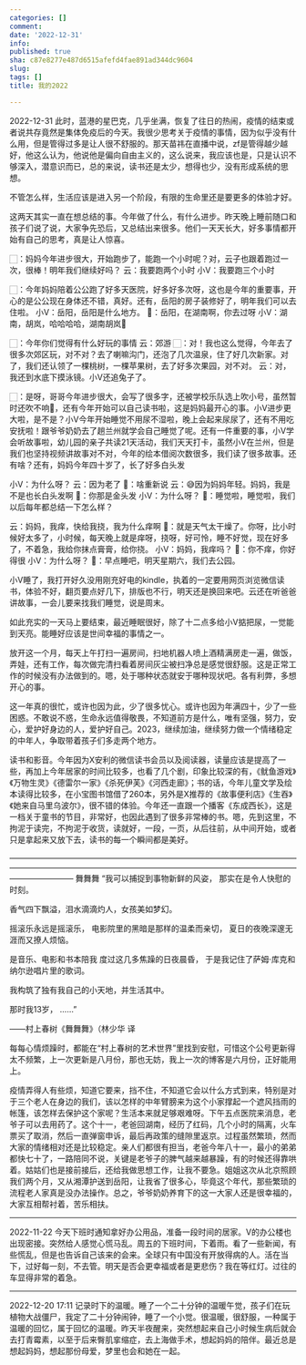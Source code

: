 ```yaml
---
categories: []
comment: 
date: '2022-12-31'
info: 
published: true
sha: c87e8277e487d6515afefd4fae891ad344dc9604
slug: 
tags: []
title: 我的2022

---
```

2022-12-31
此时，蓝港的星巴克，几乎坐满，恢复了往日的热闹，疫情的结束或者说共存竟然是集体免疫后的今天。我很少思考关于疫情的事情，因为似乎没有什么用，但是管得过多是让人很不舒服的。那天苗祎在直播中说，zf是管得越少越好，他这么认为，他说他是偏向自由主义的，这么说来，我应该也是，只是认识不够深入，潜意识而已，总的来说，读书还是太少，想得也少，没有形成系统的思想。

不管怎么样，生活应该是进入另一个阶段，有限的生命里还是要更多的体验才好。

这两天其实一直在想总结的事。今年做了什么，有什么进步。昨天晚上睡前随口和孩子们说了说，大家争先恐后，又总结出来很多。他们一天天长大，好多事情都开始有自己的思考，真是让人惊喜。

🏻：妈妈今年进步很大，开始跑步了，能跑一个小时呢？对，云子也跟着跑过一次，很棒！明年我们继续好吗？ 
云：我要跑两个小时
小V：我要跑三个小时

🏻：今年妈妈陪着公公跑了好多天医院，好多好多次呀，这也是今年的重要事，开心的是公公现在身体还不错，真好。还有，岳阳的房子装修好了，明年我们可以去住啦。
小V：岳阳，岳阳是什么地方。
🏻：岳阳，在湖南啊，你去过呀
小V：湖南，胡岚，哈哈哈哈，湖南胡岚🥱

🏻：今年你们觉得有什么好玩的事情
云：郊游
🏻：对！我也这么觉得，今年去了很多次郊区玩，对不对？去了喇嘛沟门，还泡了几次温泉，住了好几次新家。对了，我们还认领了一棵桃树，一棵苹果树，去了好多次果园，对不对。
云：对，我还到水底下摸泳镜。小V还追兔子了。

🏻：是呀，哥哥今年进步很大，会写了很多字，还被学校乐队选上吹小号，虽然暂时还吹不响🤭，还有今年开始可以自己读书啦，这是妈妈最开心的事。小V进步更大啦，是不是？小V今年开始睡觉不用尿不湿啦，晚上会起来尿尿了，还有不用吃安抚啦！跟爷爷奶奶去了趟兰州就学会自己睡觉了呢。还有一件重要的事，小V学会听故事啦，幼儿园的亲子共读21天活动，我们天天打卡，虽然小V在兰州，但是我们也坚持视频讲故事对不对，今年的绘本借阅次数很多，我们读了很多故事。还有啥？还有，妈妈今年四十岁了，长了好多白头发

小V：为什么呀？
云：因为老了
🏻：啥重新说
云：😅因为妈妈年轻。妈妈，我是不是也长白头发啊
🏻：你那是金头发
小V：为什么呀？
🏻：睡觉啦，睡觉啦，我们以后每年都总结一下怎么样？

云：妈妈，我痒，快给我挠，我为什么痒啊
🏻：就是天气太干燥了。你呀，比小时候好太多了，小时候，每天晚上就是痒呀，挠呀，好可怜，睡不好觉，现在好多了，不着急，我给你抹点膏膏，给你挠。
小V：妈妈，我痒吗？
🏻：你不痒，你好得很
小V：为什么呀？
🏻：早点睡吧，明天星期六，我们去公园。

小V睡了，我打开好久没用刚充好电的kindle，执着的一定要用网页浏览微信读书，体验不好，翻页要点好几下，排版也不行，明天还是换回来吧。云还在听爸爸讲故事，一会儿要来找我们睡觉，说是周末。

如此充实的一天马上要结束，最近睡眠很好，除了十二点多给小V掂把尿，一觉能到天亮。能睡好应该是世间幸福的事情之一。

放开这一个月，每天上午打扫一遍房间，扫地机器人喷上酒精满房走一遍，做饭，弄娃，还有工作，每次做完清扫看着房间灰尘被扫净总是感觉很舒服。这是正常工作的时候没有办法做到的。嗯，处于哪种状态就安于哪种现状吧。各有利弊，多想开心的事。

这一年真的很忙，或许也因为此，少了很多忧心。或许也因为年满四十，少了一些困惑。不敢说不惑，生命永远值得敬畏，不知道前方是什么，唯有坚强，努力，安心，爱护好身边的人，爱护好自己。2023，继续加油，继续努力做一个情绪稳定的中年人，争取带着孩子们多走两个地方。

读书和影音。今年因为X安利的微信读书会员以及阅读器，读量应该是提高了一些，再加上今年居家的时间比较多，也看了几个剧，印象比较深的有，《鱿鱼游戏》《万物生灵》《德雷尔一家》《杀死伊芙》《河西走廊》；书的话，今年儿童文学及绘本读得比较多，在小宝图书馆借了260本，另外是X推荐的《故事便利店》《生吞》《她来自马里乌波尔》，很不错的体验。今年还一直跟一个播客《东成西长》，这是一档关于童书的节目，非常好，也因此遇到了很多非常棒的书。嗯，先到这里，不拘泥于读完，不拘泥于收货，读就好，一段，一页，从后往前，从中间开始，或者只是拿起来又放下去，读书的每一个瞬间都是美好。


————————————————————————————————————————————————————————————————————————————————
舞舞舞
“我可以捕捉到事物新鲜的风姿，
那实在是令人快慰的时刻。

香气四下飘溢，泪水滴滴灼人，女孩美如梦幻。

摇滚乐永远是摇滚乐，
电影院里的黑暗是那样的温柔而亲切，
夏日的夜晚深邃无涯而又撩人烦恼。

是音乐、电影和书本陪我
度过这几多焦躁的日夜晨昏，
于是我记住了萨姆·库克和纳尔逊唱片里的歌词。

我构筑了独有我自己的小天地，并生活其中。

那时我13岁，
……” 

——村上春树《舞舞舞》（林少华 译

每每心情烦躁时，都能在“村上春树的艺术世界”里找到安慰，可惜这个公号更新得太不频繁，上一次更新是八月份，那也无妨，我上一次的博客是六月份，正好能用上。

疫情弄得人有些烦，知道它要来，挡不住，不知道它会以什么方式到来，特别是对于三个老人在身边的我们，该以怎样的中年臂膀来为这个小家撑起一个遮风挡雨的帐篷，该怎样去保护这个家呢？生活本来就足够艰难呀。下午五点医院来消息，老爷子可以去用药了。这个十一，老爸回湖南，经历了红码，几个小时的隔离，火车票买了取消，然后一直弹窗申诉，最后再政策的缝隙里返京。过程虽然繁琐，然而大家的情绪相对还是比较稳定。亲人们都很有担当，老爸今年八十一，最小的弟弟都快七十了，一路陪同不说，关键是老爷子的脾气越来越暴躁，有的时候还得靠哄着。姑姑们也是接前接后，还给我做思想工作，让我不要急。姐姐这次从北京照顾我们两个月，又从湘潭护送到岳阳，让我省了很多心，毕竟这个年代，那些繁琐的流程老人家真是没办法操作。总之，爷爷奶奶养育下的这一大家人还是很幸福的，大家互相帮衬着，苦乐相扶。

--------------------------------------------------------------------------------
2022-11-22
今天下班时通知拿好办公用品，准备一段时间的居家。V的办公楼也出现密接。突然给人感觉心慌马乱。周五的下班时间，下着雨。看了一些新闻，有些慌乱，但是也告诉自己该来的会来。全球只有中国没有开放得病的人。活在当下，过好每一刻，不去管。明天是否会更幸福或者是更悲伤？我在等红灯。过往的车显得非常的着急。

--------------------------------------------------------------------------------
2022-12-20 17:11
记录时下的温暖。睡了一个二十分钟的温暖午觉，孩子们在玩植物大战僵尸，我定了二十分钟闹钟，睡了一个小觉。很温暖，很舒服，一种属于温暖的回忆，属于回忆的温暖。昨天半夜醒来，突然想起来自己小时候生病后就会去打青霉素，以至于后来臀肌挛缩症，去上海做手术，想起妈妈的陪伴。最近总是想起妈妈，想起那份母爱，梦里也会和她在一起。

